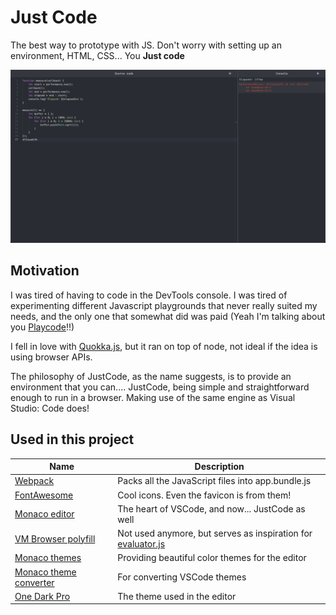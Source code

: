 # Just Code
The best way to prototype with JS.
Don't worry with setting up an environment, HTML, CSS... You **Just code**

![Screenshot01](./.github/images/screenshot01.png)

## Motivation
I was tired of having to code in the DevTools console.
I was tired of experimenting different Javascript playgrounds that never really suited my needs, and the only one that somewhat did was paid (Yeah I'm talking about you [Playcode](https://playcode.io/)!!)

I fell in love with [Quokka.js](https://quokkajs.com/), but it ran on top of node, not ideal if the idea is using browser APIs.

The philosophy of JustCode, as the name suggests, is to provide an environment that you can.... JustCode, being simple and straightforward enough to run in a browser. Making use of the same engine as Visual Studio: Code does!

## Used in this project

| Name | Description |
| -- | -- |
| [Webpack](https://webpack.js.org/) | Packs all the JavaScript files into app.bundle.js |
| [FontAwesome](https://fontawesome.com/) | Cool icons. Even the favicon is from them! |
| [Monaco editor](https://microsoft.github.io/monaco-editor/) | The heart of VSCode, and now... JustCode as well |
| [VM Browser polyfill](https://github.com/snanovskyi/vm-browser) | Not used anymore, but serves as inspiration for [evaluator.js](./src/evaluator.js) |
| [Monaco themes](https://github.com/brijeshb42/monaco-themes) | Providing beautiful color themes for the editor |
| [Monaco theme converter](https://github.com/Nishkalkashyap/monaco-vscode-textmate-theme-converter) | For converting VSCode themes |
| [One Dark Pro](https://github.com/Binaryify/OneDark-Pro) | The theme used in the editor |